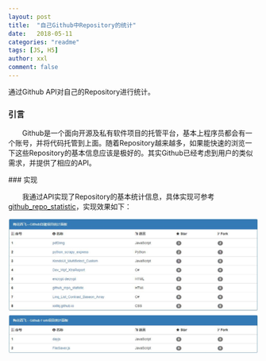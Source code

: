 ```yaml
---
layout: post
title:  "自己Github中Repository的统计"
date:   2018-05-11
categories: "readme"
tags: [JS, H5]
author: xxl
comment: false
---
```

通过Github API对自己的Repository进行统计。
### 引言
<p style="text-indent: 2em">Github是一个面向开源及私有软件项目的托管平台，基本上程序员都会有一个账号，并将代码托管到上面。随着Repository越来越多，如果能快速的浏览一下这些Repository的基本信息应该是极好的。其实Github已经考虑到用户的类似需求，并提供了相应的API。</p>
### 实现
<p style="text-indent: 2em">我通过API实现了Repository的基本统计信息，具体实现可参考<a href="https://github.com/xxlllq/github_repo_statistic" target="_blank">github_repo_statistic</a>，实现效果如下：</p>
<div style="text-align:center"><img height="auto" src="https://github.com/xxlllq/github_repo_statistic/blob/master/static.jpg"/></div>

 